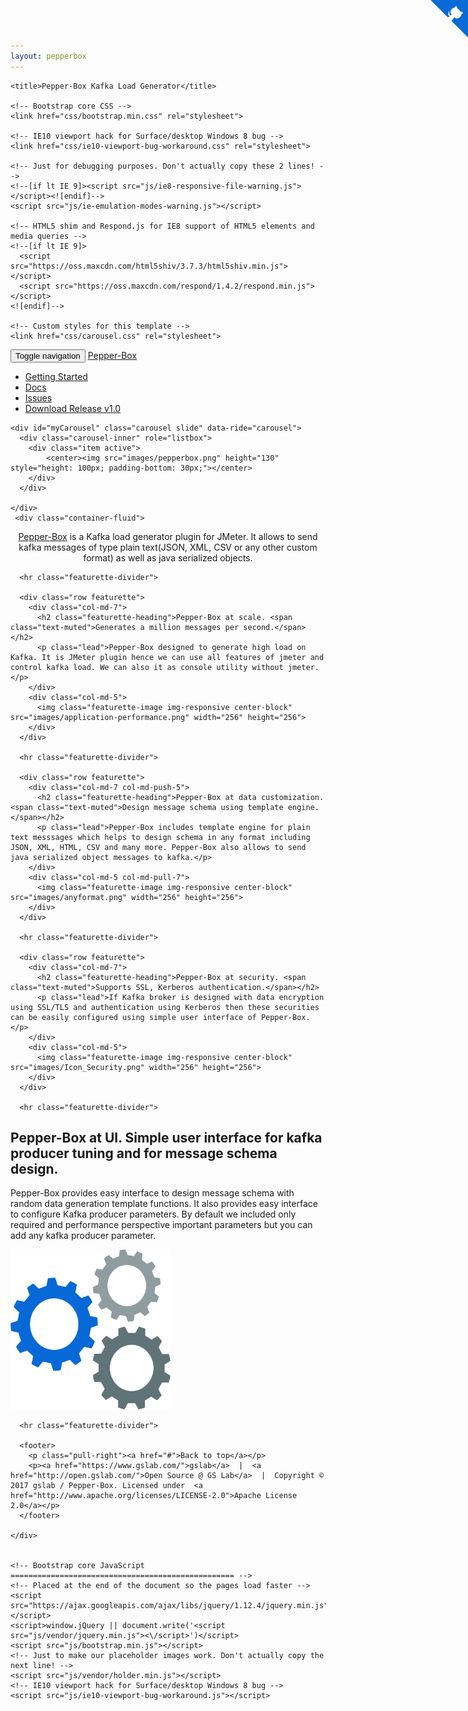 ```yaml
---
layout: pepperbox
---
```

<!DOCTYPE html>
<html lang="en">
  <head>
    <meta charset="utf-8">
    <meta http-equiv="X-UA-Compatible" content="IE=edge">
    <meta name="viewport" content="width=device-width, initial-scale=1">
    <meta name="description" content="">
    <meta name="author" content="">
    <link rel="icon" href="images/pepperbox.ico">

    <title>Pepper-Box Kafka Load Generator</title>

    <!-- Bootstrap core CSS -->
    <link href="css/bootstrap.min.css" rel="stylesheet">

    <!-- IE10 viewport hack for Surface/desktop Windows 8 bug -->
    <link href="css/ie10-viewport-bug-workaround.css" rel="stylesheet">

    <!-- Just for debugging purposes. Don't actually copy these 2 lines! -->
    <!--[if lt IE 9]><script src="js/ie8-responsive-file-warning.js"></script><![endif]-->
    <script src="js/ie-emulation-modes-warning.js"></script>

    <!-- HTML5 shim and Respond.js for IE8 support of HTML5 elements and media queries -->
    <!--[if lt IE 9]>
      <script src="https://oss.maxcdn.com/html5shiv/3.7.3/html5shiv.min.js"></script>
      <script src="https://oss.maxcdn.com/respond/1.4.2/respond.min.js"></script>
    <![endif]-->

    <!-- Custom styles for this template -->
    <link href="css/carousel.css" rel="stylesheet">
  </head>
<!-- NAVBAR
================================================== -->
  <body>
    <div class="navbar-wrapper">
        <nav class="navbar navbar-default navbar-static-top nav-pepper">
          <div class="container">
            <div class="navbar-header">
              <button type="button" class="navbar-toggle collapsed" data-toggle="collapse" data-target="#navbar" aria-expanded="false" aria-controls="navbar">
                <span class="sr-only">Toggle navigation</span>
                <span class="icon-bar"></span>
                <span class="icon-bar"></span>
                <span class="icon-bar"></span>
              </button>
              <a class="navbar-brand" href="#">Pepper-Box</a>
            </div>
            <div id="navbar" class="navbar-collapse collapse">
              <ul class="nav navbar-nav">
                <li ><a href="https://github.com/GSLabDev/pepper-box">Getting Started</a></li>
                <li><a href="https://github.com/GSLabDev/pepper-box/wiki">Docs</a></li>
                <li><a href="https://github.com/GSLabDev/pepper-box/issues">Issues</a></li>
                <li >
                  <a href="https://github.com/GSLabDev/pepper-box/archive/v1.0.tar.gz" >Download Release v1.0</a>
                </li>
              </ul>
            </div>
          </div>
          <a href="https://github.com/GSLabDev/pepper-box" class="github-corner"><svg width="60" height="60" viewBox="0 0 250 250" style="fill:#086ad5; color:#fff; position: fixed; top: 0; border: 0; right: 0;"><path d="M0,0 L115,115 L130,115 L142,142 L250,250 L250,0 Z"></path><path d="M128.3,109.0 C113.8,99.7 119.0,89.6 119.0,89.6 C122.0,82.7 120.5,78.6 120.5,78.6 C119.2,72.0 123.4,76.3 123.4,76.3 C127.3,80.9 125.5,87.3 125.5,87.3 C122.9,97.6 130.6,101.9 134.4,103.2" fill="currentColor" style="transform-origin: 130px 106px;" class="octo-arm"></path><path d="M115.0,115.0 C114.9,115.1 118.7,116.5 119.8,115.4 L133.7,101.6 C136.9,99.2 139.9,98.4 142.2,98.6 C133.8,88.0 127.5,74.4 143.8,58.0 C148.5,53.4 154.0,51.2 159.7,51.0 C160.3,49.4 163.2,43.6 171.4,40.1 C171.4,40.1 176.1,42.5 178.8,56.2 C183.1,58.6 187.2,61.8 190.9,65.4 C194.5,69.0 197.7,73.2 200.1,77.6 C213.8,80.2 216.3,84.9 216.3,84.9 C212.7,93.1 206.9,96.0 205.4,96.6 C205.1,102.4 203.0,107.8 198.3,112.5 C181.9,128.9 168.3,122.5 157.7,114.1 C157.9,116.9 156.7,120.9 152.7,124.9 L141.0,136.5 C139.8,137.7 141.6,141.9 141.8,141.8 Z" fill="currentColor" class="octo-body"></path></svg></a><style>.github-corner:hover .octo-arm{animation:octocat-wave 560ms ease-in-out}@keyframes octocat-wave{0%,100%{transform:rotate(0)}20%,60%{transform:rotate(-25deg)}40%,80%{transform:rotate(10deg)}}@media (max-width:500px){.github-corner:hover .octo-arm{animation:none}.github-corner .octo-arm{animation:octocat-wave 560ms ease-in-out}}</style>
        </nav>
    </div>

    <div id="myCarousel" class="carousel slide" data-ride="carousel">
      <div class="carousel-inner" role="listbox">
        <div class="item active">
            <center><img src="images/pepperbox.png" height="130" style="height: 100px; padding-bottom: 30px;"></center>
        </div>
      </div>
       
    </div>
     <div class="container-fluid">
  <div class="row text-center">
     <div class="col-md-12">
          <center><p class="lead"><a href="https://github.com/GSLabDev/pepper-box">Pepper-Box</a> 
    <span>is a Kafka load generator plugin for JMeter. It allows to send kafka messages of type plain text(JSON, XML, CSV or any other custom format) as well as java serialized objects.</span>
    </p></center>
      </div>
  </div>
</div> 
    <div class="container marketing">

      <hr class="featurette-divider">

      <div class="row featurette">
        <div class="col-md-7">
          <h2 class="featurette-heading">Pepper-Box at scale. <span class="text-muted">Generates a million messages per second.</span></h2>
          <p class="lead">Pepper-Box designed to generate high load on Kafka. It is JMeter plugin hence we can use all features of jmeter and control kafka load. We can also it as console utility without jmeter.</p>
        </div>
        <div class="col-md-5">
          <img class="featurette-image img-responsive center-block" src="images/application-performance.png" width="256" height="256">
        </div>
      </div>

      <hr class="featurette-divider">

      <div class="row featurette">
        <div class="col-md-7 col-md-push-5">
          <h2 class="featurette-heading">Pepper-Box at data customization. <span class="text-muted">Design message schema using template engine.</span></h2>
          <p class="lead">Pepper-Box includes template engine for plain text messsages which helps to design schema in any format including JSON, XML, HTML, CSV and many more. Pepper-Box also allows to send java serialized object messages to kafka.</p>
        </div>
        <div class="col-md-5 col-md-pull-7">
          <img class="featurette-image img-responsive center-block" src="images/anyformat.png" width="256" height="256">
        </div>
      </div>

      <hr class="featurette-divider">

      <div class="row featurette">
        <div class="col-md-7">
          <h2 class="featurette-heading">Pepper-Box at security. <span class="text-muted">Supports SSL, Kerberos authentication.</span></h2>
          <p class="lead">If Kafka broker is designed with data encryption using SSL/TLS and authentication using Kerberos then these securities can be easily configured using simple user interface of Pepper-Box.</p>
        </div>
        <div class="col-md-5">
          <img class="featurette-image img-responsive center-block" src="images/Icon_Security.png" width="256" height="256">
        </div>
      </div>

      <hr class="featurette-divider">

 <div class="row featurette">
        <div class="col-md-7 col-md-push-5">
          <h2 class="featurette-heading">Pepper-Box at UI. <span class="text-muted">Simple user interface for kafka producer tuning and for message schema design.</span></h2>
          <p class="lead">Pepper-Box provides easy interface to design message schema with random data generation template functions. It also provides easy interface to configure Kafka producer parameters. By default we included only required and performance perspective important parameters but you can add any kafka producer parameter.</p>
        </div>
        <div class="col-md-5 col-md-pull-7">
          <img class="featurette-image img-responsive center-block" src="images/tune-performance.png" width="256" height="256">
        </div>
      </div>

      <hr class="featurette-divider">

      <footer>
        <p class="pull-right"><a href="#">Back to top</a></p>
        <p><a href="https://www.gslab.com/">gslab</a>  |  <a href="http://open.gslab.com/">Open Source @ GS Lab</a>  |  Copyright © 2017 gslab / Pepper-Box. Licensed under  <a href="http://www.apache.org/licenses/LICENSE-2.0">Apache License 2.0</a></p>
      </footer>

    </div>


    <!-- Bootstrap core JavaScript
    ================================================== -->
    <!-- Placed at the end of the document so the pages load faster -->
    <script src="https://ajax.googleapis.com/ajax/libs/jquery/1.12.4/jquery.min.js"></script>
    <script>window.jQuery || document.write('<script src="js/vendor/jquery.min.js"><\/script>')</script>
    <script src="js/bootstrap.min.js"></script>
    <!-- Just to make our placeholder images work. Don't actually copy the next line! -->
    <script src="js/vendor/holder.min.js"></script>
    <!-- IE10 viewport hack for Surface/desktop Windows 8 bug -->
    <script src="js/ie10-viewport-bug-workaround.js"></script>
  </body>
</html>
